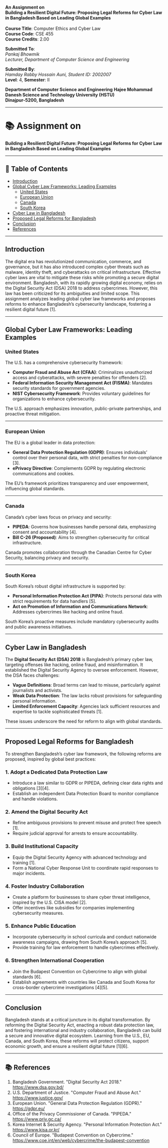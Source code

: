 **An Assignment on**<br>
**Building a Resilient Digital Future: Proposing Legal Reforms for Cyber Law in Bangladesh Based on Leading Global Examples**<br><br>
**Course Title**: Computer Ethics and Cyber Law  
**Course Code**: CSE 455  
**Course Credits**: 2.00  

**Submitted To**: <br>
*Pankaj Bhowmik*<br>
*Lecturer, Department of Computer Science and Engineering*<br>

**Submitted By**: <br>
*Hamday Rabby Hossain Auni, Student ID: 2002007* <br>
**Level**: 4, **Semester**: II <br>  

**Department of Computer Science and Engineering** 
**Hajee Mohammad Danesh Science and Technology University (HSTU)**  
**Dinajpur-5200, Bangladesh**  

---

# 📚 Assignment on  
**Building a Resilient Digital Future: Proposing Legal Reforms for Cyber Law in Bangladesh Based on Leading Global Examples**

---

## 📌 Table of Contents

- [Introduction](#introduction)  
- [Global Cyber Law Frameworks: Leading Examples](#global-cyber-law-frameworks-leading-examples)  
  - [United States](#united-states)  
  - [European Union](#european-union)  
  - [Canada](#canada)  
  - [South Korea](#south-korea)  
- [Cyber Law in Bangladesh](#cyber-law-in-bangladesh)  
- [Proposed Legal Reforms for Bangladesh](#proposed-legal-reforms-for-bangladesh)  
- [Conclusion](#conclusion)  
- [References](#references)  

---

## Introduction

The digital era has revolutionized communication, commerce, and governance, but it has also introduced complex cyber threats such as malware, identity theft, and cyberattacks on critical infrastructure. Effective cyber laws are vital to mitigate these risks while promoting a secure digital environment. Bangladesh, with its rapidly growing digital economy, relies on the Digital Security Act (DSA) 2018 to address cybercrimes. However, this law has been criticized for its ambiguities and limited scope. This assignment analyzes leading global cyber law frameworks and proposes reforms to enhance Bangladesh’s cybersecurity landscape, fostering a resilient digital future [1].

---

## Global Cyber Law Frameworks: Leading Examples

### United States

The U.S. has a comprehensive cybersecurity framework:

- **Computer Fraud and Abuse Act (CFAA)**: Criminalizes unauthorized access and cyberattacks, with severe penalties for offenders [2].  
- **Federal Information Security Management Act (FISMA)**: Mandates security standards for government agencies.  
- **NIST Cybersecurity Framework**: Provides voluntary guidelines for organizations to enhance cybersecurity.  

The U.S. approach emphasizes innovation, public-private partnerships, and proactive threat mitigation.

---

### European Union

The EU is a global leader in data protection:

- **General Data Protection Regulation (GDPR)**: Ensures individuals’ control over their personal data, with strict penalties for non-compliance [3].  
- **ePrivacy Directive**: Complements GDPR by regulating electronic communications and cookies.  

The EU’s framework prioritizes transparency and user empowerment, influencing global standards.

---

### Canada

Canada’s cyber laws focus on privacy and security:

- **PIPEDA**: Governs how businesses handle personal data, emphasizing consent and accountability [4].  
- **Bill C-26 (Proposed)**: Aims to strengthen cybersecurity for critical infrastructure.  

Canada promotes collaboration through the Canadian Centre for Cyber Security, balancing privacy and security.

---

### South Korea

South Korea’s robust digital infrastructure is supported by:

- **Personal Information Protection Act (PIPA)**: Protects personal data with strict requirements for data handlers [5].  
- **Act on Promotion of Information and Communications Network**: Addresses cybercrimes like hacking and online fraud.  

South Korea’s proactive measures include mandatory cybersecurity audits and public awareness initiatives.

---

## Cyber Law in Bangladesh

The **Digital Security Act (DSA) 2018** is Bangladesh’s primary cyber law, targeting offenses like hacking, online fraud, and misinformation. It established the Digital Security Agency to oversee enforcement. However, the DSA faces challenges:

- **Vague Definitions**: Broad terms can lead to misuse, particularly against journalists and activists.  
- **Weak Data Protection**: The law lacks robust provisions for safeguarding personal information.  
- **Limited Enforcement Capacity**: Agencies lack sufficient resources and expertise to tackle sophisticated threats [1].  

These issues underscore the need for reform to align with global standards.

---

## Proposed Legal Reforms for Bangladesh

To strengthen Bangladesh’s cyber law framework, the following reforms are proposed, inspired by global best practices:

### 1. Adopt a Dedicated Data Protection Law

- Introduce a law similar to GDPR or PIPEDA, defining clear data rights and obligations [3][4].  
- Establish an independent Data Protection Board to monitor compliance and handle violations.  

### 2. Amend the Digital Security Act

- Refine ambiguous provisions to prevent misuse and protect free speech [1].  
- Require judicial approval for arrests to ensure accountability.  

### 3. Build Institutional Capacity

- Equip the Digital Security Agency with advanced technology and training [1].  
- Form a National Cyber Response Unit to coordinate rapid responses to major incidents.  

### 4. Foster Industry Collaboration

- Create a platform for businesses to share cyber threat intelligence, inspired by the U.S. CISA model [2].  
- Offer incentives like subsidies for companies implementing cybersecurity measures.  

### 5. Enhance Public Education

- Incorporate cybersecurity in school curricula and conduct nationwide awareness campaigns, drawing from South Korea’s approach [5].  
- Provide training for law enforcement to handle cybercrimes effectively.  

### 6. Strengthen International Cooperation

- Join the Budapest Convention on Cybercrime to align with global standards [6].  
- Establish agreements with countries like Canada and South Korea for cross-border cybercrime investigations [4][5].  

---

## Conclusion

Bangladesh stands at a critical juncture in its digital transformation. By reforming the Digital Security Act, enacting a robust data protection law, and fostering international and industry collaboration, Bangladesh can build a secure and innovative digital ecosystem. Learning from the U.S., EU, Canada, and South Korea, these reforms will protect citizens, support economic growth, and ensure a resilient digital future [1][6].

---

## 📚 References

1. Bangladesh Government. "Digital Security Act 2018." https://www.dsa.gov.bd/  
2. U.S. Department of Justice. "Computer Fraud and Abuse Act." https://www.justice.gov/  
3. European Union. "General Data Protection Regulation (GDPR)." https://gdpr.eu/  
4. Office of the Privacy Commissioner of Canada. "PIPEDA." https://www.priv.gc.ca/  
5. Korea Internet & Security Agency. "Personal Information Protection Act." https://www.kisa.or.kr/  
6. Council of Europe. "Budapest Convention on Cybercrime." https://www.coe.int/en/web/cybercrime/the-budapest-convention  
